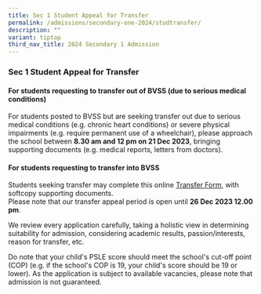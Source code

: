 ```yaml
---
title: Sec 1 Student Appeal for Transfer
permalink: /admissions/secondary-one-2024/studtransfer/
description: ""
variant: tiptap
third_nav_title: 2024 Secondary 1 Admission
---
```

<h3><strong>Sec 1 Student Appeal for Transfer</strong></h3><p></p><h4>For students requesting to transfer out of BVSS (due to serious medical conditions)</h4><p>For students posted to BVSS but are seeking transfer out due to serious medical conditions (e.g. chronic heart conditions) or severe physical impairments (e.g. require permanent use of a wheelchair), please approach the school between <strong>8.30 am and 12 pm on 21 Dec 2023</strong>, bringing supporting documents (e.g. medical reports, letters from doctors).</p><h4>For students requesting to transfer into BVSS</h4><p>Students seeking transfer may complete this online&nbsp;<a href="https://go.gov.sg/bvss-s1appeal2024" rel="noopener noreferrer nofollow" target="_blank">Transfer Form</a>, with softcopy supporting documents.<br>Please note that our transfer appeal period is open until <strong>26 Dec 2023 12.00 pm</strong>.&nbsp;</p><p>We review every application carefully, taking a holistic view in determining suitability for admission, considering academic results, passion/interests, reason for transfer, etc.</p><p>Do note that your child's PSLE score should meet the school's cut-off point (COP) (e.g. if the school's COP is 19, your child's score should be 19 or lower). As the application is subject to available vacancies, please note that admission is not guaranteed.</p>